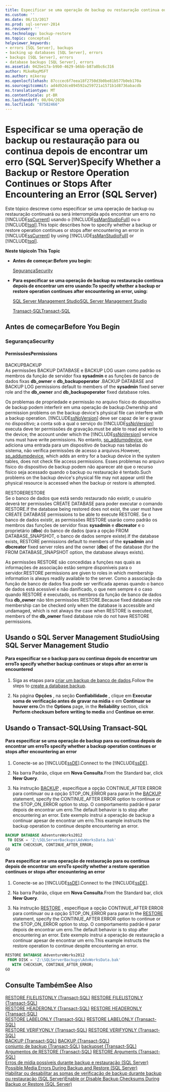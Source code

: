 ```yaml
---
title: Especificar se uma operação de backup ou restauração continua ou pára depois de encontrar um erro (SQL Server) | Microsoft Docs
ms.custom: ''
ms.date: 06/13/2017
ms.prod: sql-server-2014
ms.reviewer: ''
ms.technology: backup-restore
ms.topic: conceptual
helpviewer_keywords:
- errors [SQL Server], backups
- backing up databases [SQL Server], errors
- backups [SQL Server], errors
- database backups [SQL Server], errors
ms.assetid: 042be17a-b9b0-4629-b6bb-b87a8bc6c316
author: MikeRayMSFT
ms.author: mikeray
ms.openlocfilehash: 87cccec6f7eea18f2750d3b0be81b577b0eb170a
ms.sourcegitcommit: ad4d92dce894592a259721a1571b1d8736abacdb
ms.translationtype: MT
ms.contentlocale: pt-BR
ms.lasthandoff: 08/04/2020
ms.locfileid: "87582466"
---
```

# <a name="specify-whether-a-backup-or-restore-operation-continues-or-stops-after-encountering-an-error-sql-server"></a><span data-ttu-id="fa401-102">Especificar se uma operação de backup ou restauração para ou continua depois de encontrar um erro (SQL Server)</span><span class="sxs-lookup"><span data-stu-id="fa401-102">Specify Whether a Backup or Restore Operation Continues or Stops After Encountering an Error (SQL Server)</span></span>
  <span data-ttu-id="fa401-103">Este tópico descreve como especificar se uma operação de backup ou restauração continuará ou será interrompida após encontrar um erro no [!INCLUDE[ssCurrent](../../includes/sscurrent-md.md)] usando o [!INCLUDE[ssManStudioFull](../../includes/ssmanstudiofull-md.md)] ou o [!INCLUDE[tsql](../../includes/tsql-md.md)].</span><span class="sxs-lookup"><span data-stu-id="fa401-103">This topic describes how to specify whether a backup or restore operation continues or stops after encountering an error in [!INCLUDE[ssCurrent](../../includes/sscurrent-md.md)] by using [!INCLUDE[ssManStudioFull](../../includes/ssmanstudiofull-md.md)] or [!INCLUDE[tsql](../../includes/tsql-md.md)].</span></span>  
  
 <span data-ttu-id="fa401-104">**Neste tópico**</span><span class="sxs-lookup"><span data-stu-id="fa401-104">**In This Topic**</span></span>  
  
-   <span data-ttu-id="fa401-105">**Antes de começar:**</span><span class="sxs-lookup"><span data-stu-id="fa401-105">**Before you begin:**</span></span>  
  
     [<span data-ttu-id="fa401-106">Segurança</span><span class="sxs-lookup"><span data-stu-id="fa401-106">Security</span></span>](#Security)  
  
-   <span data-ttu-id="fa401-107">**Para especificar se uma operação de backup ou restauração continua depois de encontrar um erro usando:**</span><span class="sxs-lookup"><span data-stu-id="fa401-107">**To specify whether a backup or restore operation continues after encountering an error, using:**</span></span>  
  
     [<span data-ttu-id="fa401-108">SQL Server Management Studio</span><span class="sxs-lookup"><span data-stu-id="fa401-108">SQL Server Management Studio</span></span>](#SSMSProcedure)  
  
     [<span data-ttu-id="fa401-109">Transact-SQL</span><span class="sxs-lookup"><span data-stu-id="fa401-109">Transact-SQL</span></span>](#TsqlProcedure)  
  
##  <a name="before-you-begin"></a><a name="BeforeYouBegin"></a> <span data-ttu-id="fa401-110">Antes de começar</span><span class="sxs-lookup"><span data-stu-id="fa401-110">Before You Begin</span></span>  
  
###  <a name="security"></a><a name="Security"></a> <span data-ttu-id="fa401-111">Segurança</span><span class="sxs-lookup"><span data-stu-id="fa401-111">Security</span></span>  
  
####  <a name="permissions"></a><a name="Permissions"></a> <span data-ttu-id="fa401-112">Permissões</span><span class="sxs-lookup"><span data-stu-id="fa401-112">Permissions</span></span>  
 <span data-ttu-id="fa401-113">BACKUP</span><span class="sxs-lookup"><span data-stu-id="fa401-113">BACKUP</span></span>  
 <span data-ttu-id="fa401-114">As permissões BACKUP DATABASE e BACKUP LOG usam como padrão os membros da função de servidor fixa **sysadmin** e as funções de banco de dados fixas **db_owner** e **db_backupoperator** .</span><span class="sxs-lookup"><span data-stu-id="fa401-114">BACKUP DATABASE and BACKUP LOG permissions default to members of the **sysadmin** fixed server role and the **db_owner** and **db_backupoperator** fixed database roles.</span></span>  
  
 <span data-ttu-id="fa401-115">Os problemas de propriedade e permissão no arquivo físico do dispositivo de backup podem interferir em uma operação de backup.</span><span class="sxs-lookup"><span data-stu-id="fa401-115">Ownership and permission problems on the backup device's physical file can interfere with a backup operation.</span></span> [!INCLUDE[ssNoVersion](../../includes/ssnoversion-md.md)] <span data-ttu-id="fa401-116">deve ser capaz de ler e gravar no dispositivo; a conta sob a qual o serviço do [!INCLUDE[ssNoVersion](../../includes/ssnoversion-md.md)] executa deve ter permissões de gravação.</span><span class="sxs-lookup"><span data-stu-id="fa401-116">must be able to read and write to the device; the account under which the [!INCLUDE[ssNoVersion](../../includes/ssnoversion-md.md)] service runs must have write permissions.</span></span> <span data-ttu-id="fa401-117">No entanto, [sp_addumpdevice](/sql/relational-databases/system-stored-procedures/sp-addumpdevice-transact-sql), que adiciona uma entrada para um dispositivo de backup nas tabelas do sistema, não verifica permissões de acesso a arquivos.</span><span class="sxs-lookup"><span data-stu-id="fa401-117">However, [sp_addumpdevice](/sql/relational-databases/system-stored-procedures/sp-addumpdevice-transact-sql), which adds an entry for a backup device in the system tables, does not check file access permissions.</span></span> <span data-ttu-id="fa401-118">Esses problemas no arquivo físico do dispositivo de backup podem não aparecer até que o recurso físico seja acessado quando o backup ou restauração é tentado.</span><span class="sxs-lookup"><span data-stu-id="fa401-118">Such problems on the backup device's physical file may not appear until the physical resource is accessed when the backup or restore is attempted.</span></span>  
  
 <span data-ttu-id="fa401-119">RESTORE</span><span class="sxs-lookup"><span data-stu-id="fa401-119">RESTORE</span></span>  
 <span data-ttu-id="fa401-120">Se o banco de dados que está sendo restaurado não existir, o usuário deverá ter permissões CREATE DATABASE para poder executar o comando RESTORE.</span><span class="sxs-lookup"><span data-stu-id="fa401-120">If the database being restored does not exist, the user must have CREATE DATABASE permissions to be able to execute RESTORE.</span></span> <span data-ttu-id="fa401-121">Se o banco de dados existir, as permissões RESTORE usarão como padrão os membros das funções de servidor fixas **sysadmin** e **dbcreator** e o proprietário (**dbo**) do banco de dados (para a opção FROM DATABASE_SNAPSHOT, o banco de dados sempre existe).</span><span class="sxs-lookup"><span data-stu-id="fa401-121">If the database exists, RESTORE permissions default to members of the **sysadmin** and **dbcreator** fixed server roles and the owner (**dbo**) of the database (for the FROM DATABASE_SNAPSHOT option, the database always exists).</span></span>  
  
 <span data-ttu-id="fa401-122">As permissões RESTORE são concedidas a funções nas quais as informações de associação estão sempre disponíveis para o servidor.</span><span class="sxs-lookup"><span data-stu-id="fa401-122">RESTORE permissions are given to roles in which membership information is always readily available to the server.</span></span> <span data-ttu-id="fa401-123">Como a associação da função de banco de dados fixa pode ser verificada apenas quando o banco de dados está acessível e não danificado, o que nem sempre é o caso quando RESTORE é executado, os membros da função de banco de dados fixa **db_owner** não têm permissões RESTORE.</span><span class="sxs-lookup"><span data-stu-id="fa401-123">Because fixed database role membership can be checked only when the database is accessible and undamaged, which is not always the case when RESTORE is executed, members of the **db_owner** fixed database role do not have RESTORE permissions.</span></span>  
  
##  <a name="using-sql-server-management-studio"></a><a name="SSMSProcedure"></a> <span data-ttu-id="fa401-124">Usando o SQL Server Management Studio</span><span class="sxs-lookup"><span data-stu-id="fa401-124">Using SQL Server Management Studio</span></span>  
  
#### <a name="to-specify-whether-backup-continues-or-stops-after-an-error-is-encountered"></a><span data-ttu-id="fa401-125">Para especificar se o backup para ou continua depois de encontrar um erro</span><span class="sxs-lookup"><span data-stu-id="fa401-125">To specify whether backup continues or stops after an error is encountered</span></span>  
  
1.  <span data-ttu-id="fa401-126">Siga as etapas para [criar um backup de banco de dados](create-a-full-database-backup-sql-server.md).</span><span class="sxs-lookup"><span data-stu-id="fa401-126">Follow the steps to [create a database backup](create-a-full-database-backup-sql-server.md).</span></span>  
  
2.  <span data-ttu-id="fa401-127">Na página **Opções** , na seção **Confiabilidade** , clique em **Executar soma de verificação antes de gravar na mídia** e em **Continuar se houver erro**.</span><span class="sxs-lookup"><span data-stu-id="fa401-127">On the **Options** page, in the **Reliability** section, click **Perform checksum before writing to media** and **Continue on error**.</span></span>  
  
##  <a name="using-transact-sql"></a><a name="TsqlProcedure"></a> <span data-ttu-id="fa401-128">Usando o Transact-SQL</span><span class="sxs-lookup"><span data-stu-id="fa401-128">Using Transact-SQL</span></span>  
  
#### <a name="to-specify-whether-a-backup-operation-continues-or-stops-after-encountering-an-error"></a><span data-ttu-id="fa401-129">Para especificar se uma operação de backup para ou continua depois de encontrar um erro</span><span class="sxs-lookup"><span data-stu-id="fa401-129">To specify whether a backup operation continues or stops after encountering an error</span></span>  
  
1.  <span data-ttu-id="fa401-130">Conecte-se ao [!INCLUDE[ssDE](../../../includes/ssde-md.md)].</span><span class="sxs-lookup"><span data-stu-id="fa401-130">Connect to the [!INCLUDE[ssDE](../../../includes/ssde-md.md)].</span></span>  
  
2.  <span data-ttu-id="fa401-131">Na barra Padrão, clique em **Nova Consulta**.</span><span class="sxs-lookup"><span data-stu-id="fa401-131">From the Standard bar, click **New Query**.</span></span>  
  
3.  <span data-ttu-id="fa401-132">Na instrução [BACKUP](/sql/t-sql/statements/backup-transact-sql) , especifique a opção CONTINUE_AFTER ERROR para continuar ou a opção STOP_ON_ERROR para parar.</span><span class="sxs-lookup"><span data-stu-id="fa401-132">In the [BACKUP](/sql/t-sql/statements/backup-transact-sql) statement, specify the CONTINUE_AFTER ERROR option to continue or the STOP_ON_ERROR option to stop.</span></span> <span data-ttu-id="fa401-133">O comportamento padrão é parar depois de encontrar um erro.</span><span class="sxs-lookup"><span data-stu-id="fa401-133">The default behavior is to stop after encountering an error.</span></span> <span data-ttu-id="fa401-134">Este exemplo instrui a operação de backup a continuar apesar de encontrar um erro.</span><span class="sxs-lookup"><span data-stu-id="fa401-134">This example instructs the backup operation to continue despite encountering an error.</span></span>  
  
```sql  
BACKUP DATABASE AdventureWorks2012   
 TO DISK = 'Z:\SQLServerBackups\AdvWorksData.bak'  
   WITH CHECKSUM, CONTINUE_AFTER_ERROR;  
GO  
```  
  
#### <a name="to-specify-whether-a-restore-operation-continues-or-stops-after-encountering-an-error"></a><span data-ttu-id="fa401-135">Para especificar se uma operação de restauração para ou continua depois de encontrar um erro</span><span class="sxs-lookup"><span data-stu-id="fa401-135">To specify whether a restore operation continues or stops after encountering an error</span></span>  
  
1.  <span data-ttu-id="fa401-136">Conecte-se ao [!INCLUDE[ssDE](../../../includes/ssde-md.md)].</span><span class="sxs-lookup"><span data-stu-id="fa401-136">Connect to the [!INCLUDE[ssDE](../../../includes/ssde-md.md)].</span></span>  
  
2.  <span data-ttu-id="fa401-137">Na barra Padrão, clique em **Nova Consulta**.</span><span class="sxs-lookup"><span data-stu-id="fa401-137">From the Standard bar, click **New Query**.</span></span>  
  
3.  <span data-ttu-id="fa401-138">Na instrução [RESTORE](/sql/t-sql/statements/restore-statements-transact-sql) , especifique a opção CONTINUE_AFTER ERROR para continuar ou a opção STOP_ON_ERROR para parar.</span><span class="sxs-lookup"><span data-stu-id="fa401-138">In the [RESTORE](/sql/t-sql/statements/restore-statements-transact-sql) statement, specify the CONTINUE_AFTER ERROR option to continue or the STOP_ON_ERROR option to stop.</span></span> <span data-ttu-id="fa401-139">O comportamento padrão é parar depois de encontrar um erro.</span><span class="sxs-lookup"><span data-stu-id="fa401-139">The default behavior is to stop after encountering an error.</span></span> <span data-ttu-id="fa401-140">Este exemplo instrui a operação de restauração a continuar apesar de encontrar um erro.</span><span class="sxs-lookup"><span data-stu-id="fa401-140">This example instructs the restore operation to continue despite encountering an error.</span></span>  
  
```sql  
RESTORE DATABASE AdventureWorks2012   
 FROM DISK = 'Z:\SQLServerBackups\AdvWorksData.bak'   
   WITH CHECKSUM, CONTINUE_AFTER_ERROR;  
GO  
```  
  
## <a name="see-also"></a><span data-ttu-id="fa401-141">Consulte Também</span><span class="sxs-lookup"><span data-stu-id="fa401-141">See Also</span></span>  
 <span data-ttu-id="fa401-142">[RESTORE FILELISTONLY &#40;Transact-SQL&#41;](/sql/t-sql/statements/restore-statements-filelistonly-transact-sql) </span><span class="sxs-lookup"><span data-stu-id="fa401-142">[RESTORE FILELISTONLY &#40;Transact-SQL&#41;](/sql/t-sql/statements/restore-statements-filelistonly-transact-sql) </span></span>  
 <span data-ttu-id="fa401-143">[RESTORE HEADERONLY &#40;Transact-SQL&#41;](/sql/t-sql/statements/restore-statements-headeronly-transact-sql) </span><span class="sxs-lookup"><span data-stu-id="fa401-143">[RESTORE HEADERONLY &#40;Transact-SQL&#41;](/sql/t-sql/statements/restore-statements-headeronly-transact-sql) </span></span>  
 <span data-ttu-id="fa401-144">[RESTORE LABELONLY &#40;Transact-SQL&#41;](/sql/t-sql/statements/restore-statements-labelonly-transact-sql) </span><span class="sxs-lookup"><span data-stu-id="fa401-144">[RESTORE LABELONLY &#40;Transact-SQL&#41;](/sql/t-sql/statements/restore-statements-labelonly-transact-sql) </span></span>  
 <span data-ttu-id="fa401-145">[RESTORE VERIFYONLY &#40;Transact-SQL&#41;](/sql/t-sql/statements/restore-statements-verifyonly-transact-sql) </span><span class="sxs-lookup"><span data-stu-id="fa401-145">[RESTORE VERIFYONLY &#40;Transact-SQL&#41;](/sql/t-sql/statements/restore-statements-verifyonly-transact-sql) </span></span>  
 <span data-ttu-id="fa401-146">[BACKUP &#40;Transact-SQL&#41;](/sql/t-sql/statements/backup-transact-sql) </span><span class="sxs-lookup"><span data-stu-id="fa401-146">[BACKUP &#40;Transact-SQL&#41;](/sql/t-sql/statements/backup-transact-sql) </span></span>  
 <span data-ttu-id="fa401-147">[conjunto de backup &#40;Transact-SQL&#41;](/sql/relational-databases/system-tables/backupset-transact-sql) </span><span class="sxs-lookup"><span data-stu-id="fa401-147">[backupset &#40;Transact-SQL&#41;](/sql/relational-databases/system-tables/backupset-transact-sql) </span></span>  
 <span data-ttu-id="fa401-148">[Argumentos de RESTORE &#40;Transact-SQL&#41;](/sql/t-sql/statements/restore-statements-arguments-transact-sql) </span><span class="sxs-lookup"><span data-stu-id="fa401-148">[RESTORE Arguments &#40;Transact-SQL&#41;](/sql/t-sql/statements/restore-statements-arguments-transact-sql) </span></span>  
 <span data-ttu-id="fa401-149">[Erros de mídia possíveis durante backup e restauração &#40;SQL Server&#41;](possible-media-errors-during-backup-and-restore-sql-server.md) </span><span class="sxs-lookup"><span data-stu-id="fa401-149">[Possible Media Errors During Backup and Restore &#40;SQL Server&#41;](possible-media-errors-during-backup-and-restore-sql-server.md) </span></span>  
 [<span data-ttu-id="fa401-150">Habilitar ou desabilitar as somas de verificação de backup durante backup ou restauração &#40;SQL Server&#41;</span><span class="sxs-lookup"><span data-stu-id="fa401-150">Enable or Disable Backup Checksums During Backup or Restore &#40;SQL Server&#41;</span></span>](enable-or-disable-backup-checksums-during-backup-or-restore-sql-server.md)  
  
  
